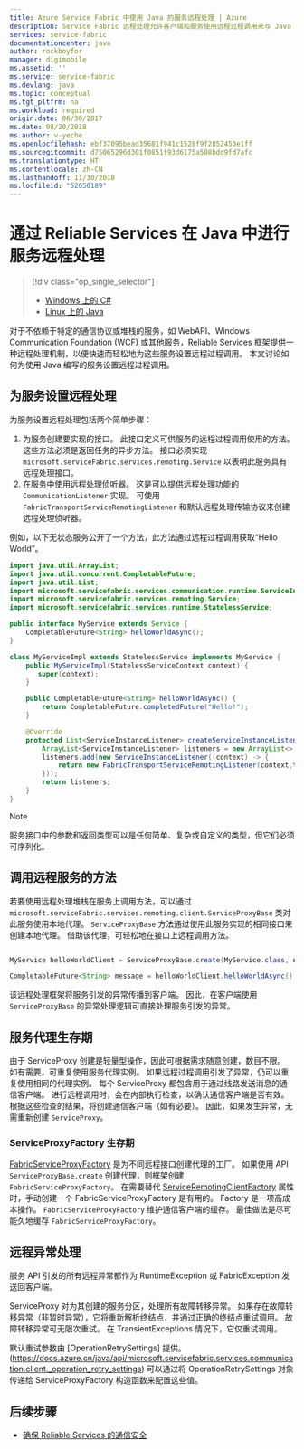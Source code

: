 ```yaml
---
title: Azure Service Fabric 中使用 Java 的服务远程处理 | Azure
description: Service Fabric 远程处理允许客户端和服务使用远程过程调用来与 Java 服务进行通信。
services: service-fabric
documentationcenter: java
author: rockboyfor
manager: digimobile
ms.assetid: ''
ms.service: service-fabric
ms.devlang: java
ms.topic: conceptual
ms.tgt_pltfrm: na
ms.workload: required
origin.date: 06/30/2017
ms.date: 08/20/2018
ms.author: v-yeche
ms.openlocfilehash: ebf37095bead35681f941c1528f9f2852450e1ff
ms.sourcegitcommit: d75065296d301f0851f93d6175a508bdd9fd7afc
ms.translationtype: HT
ms.contentlocale: zh-CN
ms.lasthandoff: 11/30/2018
ms.locfileid: "52650189"
---
```

# <a name="service-remoting-in-java-with-reliable-services"></a>通过 Reliable Services 在 Java 中进行服务远程处理
> [!div class="op_single_selector"]
> * [Windows 上的 C#](service-fabric-reliable-services-communication-remoting.md)
> * [Linux 上的 Java](service-fabric-reliable-services-communication-remoting-java.md)
>
>

对于不依赖于特定的通信协议或堆栈的服务，如 WebAPI、Windows Communication Foundation (WCF) 或其他服务，Reliable Services 框架提供一种远程处理机制，以便快速而轻松地为这些服务设置远程过程调用。  本文讨论如何为使用 Java 编写的服务设置远程过程调用。

## <a name="set-up-remoting-on-a-service"></a>为服务设置远程处理
为服务设置远程处理包括两个简单步骤：

1. 为服务创建要实现的接口。 此接口定义可供服务的远程过程调用使用的方法。 这些方法必须是返回任务的异步方法。 接口必须实现 `microsoft.serviceFabric.services.remoting.Service` 以表明此服务具有远程处理接口。
2. 在服务中使用远程处理侦听器。 这是可以提供远程处理功能的 `CommunicationListener` 实现。 可使用 `FabricTransportServiceRemotingListener` 和默认远程处理传输协议来创建远程处理侦听器。

例如，以下无状态服务公开了一个方法，此方法通过远程过程调用获取“Hello World”。

```java
import java.util.ArrayList;
import java.util.concurrent.CompletableFuture;
import java.util.List;
import microsoft.servicefabric.services.communication.runtime.ServiceInstanceListener;
import microsoft.servicefabric.services.remoting.Service;
import microsoft.servicefabric.services.runtime.StatelessService;

public interface MyService extends Service {
    CompletableFuture<String> helloWorldAsync();
}

class MyServiceImpl extends StatelessService implements MyService {
    public MyServiceImpl(StatelessServiceContext context) {
       super(context);
    }

    public CompletableFuture<String> helloWorldAsync() {
        return CompletableFuture.completedFuture("Hello!");
    }

    @Override
    protected List<ServiceInstanceListener> createServiceInstanceListeners() {
        ArrayList<ServiceInstanceListener> listeners = new ArrayList<>();
        listeners.add(new ServiceInstanceListener((context) -> {
            return new FabricTransportServiceRemotingListener(context,this);
        }));
        return listeners;
    }
}
```

> [!NOTE]
> 服务接口中的参数和返回类型可以是任何简单、复杂或自定义的类型，但它们必须可序列化。
>
>

## <a name="call-remote-service-methods"></a>调用远程服务的方法
若要使用远程处理堆栈在服务上调用方法，可以通过 `microsoft.serviceFabric.services.remoting.client.ServiceProxyBase` 类对此服务使用本地代理。 `ServiceProxyBase` 方法通过使用此服务实现的相同接口来创建本地代理。 借助该代理，可轻松地在接口上远程调用方法。

```java

MyService helloWorldClient = ServiceProxyBase.create(MyService.class, new URI("fabric:/MyApplication/MyHelloWorldService"));

CompletableFuture<String> message = helloWorldClient.helloWorldAsync();

```

该远程处理框架将服务引发的异常传播到客户端。 因此，在客户端使用 `ServiceProxyBase` 的异常处理逻辑可直接处理服务引发的异常。

## <a name="service-proxy-lifetime"></a>服务代理生存期
由于 ServiceProxy 创建是轻量型操作，因此可根据需求随意创建，数目不限。 如有需要，可重复使用服务代理实例。 如果远程过程调用引发了异常，仍可以重复使用相同的代理实例。 每个 ServiceProxy 都包含用于通过线路发送消息的通信客户端。 进行远程调用时，会在内部执行检查，以确认通信客户端是否有效。 根据这些检查的结果，将创建通信客户端（如有必要）。 因此，如果发生异常，无需重新创建 `ServiceProxy`。

### <a name="serviceproxyfactory-lifetime"></a>ServiceProxyFactory 生存期
[FabricServiceProxyFactory](https://docs.azure.cn/java/api/microsoft.servicefabric.services.remoting.client._fabric_service_proxy_factory) 是为不同远程接口创建代理的工厂。 如果使用 API `ServiceProxyBase.create` 创建代理，则框架创建 `FabricServiceProxyFactory`。
在需要替代 [ServiceRemotingClientFactory](https://docs.azure.cn/java/api/microsoft.servicefabric.services.remoting.client._service_remoting_client_factory) 属性时，手动创建一个 FabricServiceProxyFactory 是有用的。
Factory 是一项高成本操作。 `FabricServiceProxyFactory` 维护通信客户端的缓存。
最佳做法是尽可能久地缓存 `FabricServiceProxyFactory`。

## <a name="remoting-exception-handling"></a>远程异常处理
服务 API 引发的所有远程异常都作为 RuntimeException 或 FabricException 发送回客户端。

ServiceProxy 对为其创建的服务分区，处理所有故障转移异常。 如果存在故障转移异常（非暂时异常），它将重新解析终结点，并通过正确的终结点重试调用。 故障转移异常可无限次重试。
在 TransientExceptions 情况下，它仅重试调用。

默认重试参数由 [OperationRetrySettings] 提供。 (https://docs.azure.cn/java/api/microsoft.servicefabric.services.communication.client._operation_retry_settings) 可以通过将 OperationRetrySettings 对象传递给 ServiceProxyFactory 构造函数来配置这些值。

## <a name="next-steps"></a>后续步骤
* [确保 Reliable Services 的通信安全](service-fabric-reliable-services-secure-communication-java.md)

<!--Update_Description: update meta properties, wording update -->
